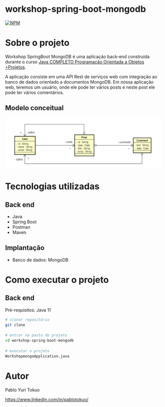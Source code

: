 # workshop-spring-boot-mongodb
[![NPM](https://img.shields.io/npm/l/react)](https://github.com/devsuperior/sds1-wmazoni/blob/master/LICENSE)

# Sobre o projeto

Workshop SpringBoot MongoDB é uma aplicação back-end construída durante o curso [Java COMPLETO Programação Orientada a Objetos +Projetos](https://www.udemy.com/course/java-curso-completo "Site do Curso").

A aplicação consiste em uma API Rest de serviços web com integração ao banco de dados orientado a documentos MongoDB. Em nossa aplicação web, teremos um usuário, onde ele pode ter vários posts e neste post ele pode ter vários comentários.

## Modelo conceitual
![Modelo Conceitual](https://github.com/pabloTokuo/workshop-spring-boot-mongodb/blob/main/assets/image.png)

# Tecnologias utilizadas
## Back end
- Java
- Spring Boot
- Postman
- Maven

## Implantação
- Banco de dados: MongoDB

# Como executar o projeto

## Back end
Pré-requisitos: Java 11

```bash
# clonar repositório
git clone 

# entrar na pasta do projeto
cd workshop-spring-boot-mongodb

# executar o projeto
WorkshopmongoApplication.java
```

# Autor

Pablo Yuri Tokuo

https://www.linkedin.com/in/pablotokuo/

